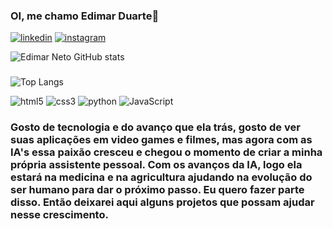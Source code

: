 
### OI, me chamo Edimar Duarte👋

[![linkedin](	https://img.shields.io/badge/LinkedIn-0077B5?style=for-the-badge&logo=linkedin&logoColor=white)](https://www.linkedin.com/in/edimar-duarte-8a9a20262/)
[![instagram](https://img.shields.io/badge/Instagram-E4405F?style=for-the-badge&logo=instagram&logoColor=white)](https://www.instagram.com/edinho_neto_k2/)

![Edimar Neto GitHub stats](https://github-readme-stats.vercel.app/api?username=EdimarNeto&show_icons=true&theme=tokyonight)
###
![Top Langs](https://github-readme-stats.vercel.app/api/top-langs/?username=EdimarNeto&layout=compact)

<div style="display: inline_block"><br\>
    <img aling="center" alt="html5" src="https://img.shields.io/badge/HTML5-E34F26?style=for-the-badge&logo=html5&logoColor=white"> 
    <img aling="center" alt="css3" src="https://img.shields.io/badge/CSS3-1572B6?style=for-the-badge&logo=css3&logoColor=white"/> 
    <img aling="center" alt="python" src="https://img.shields.io/badge/Python-14354C?style=for-the-badge&logo=python&logoColor=white"> 
    <img aling="center" alt="JavaScript" src="https://img.shields.io/badge/JavaScript-F7DF1E?style=for-the-badge&logo=javascript&logoColor=black"> 
<div\>
  
### Gosto de tecnologia e do avanço que ela trás, gosto de ver suas aplicações em video games e filmes, mas agora com as IA's essa paixão cresceu e chegou o momento de criar a minha própria assistente pessoal. Com os avanços da IA, logo ela estará na medicina e na agricultura ajudando na evolução do ser humano para dar o próximo passo. Eu quero fazer parte disso. Então deixarei aqui alguns projetos que possam ajudar nesse crescimento.
